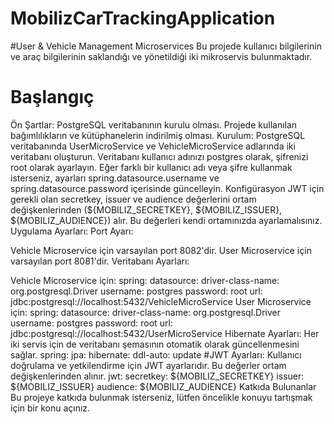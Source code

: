 # MobilizCarTrackingApplication
#User & Vehicle Management Microservices
Bu projede kullanıcı bilgilerinin ve araç bilgilerinin saklandığı ve yönetildiği iki mikroservis bulunmaktadır.

# Başlangıç
Ön Şartlar:
PostgreSQL veritabanının kurulu olması.
Projede kullanılan bağımlılıkların ve kütüphanelerin indirilmiş olması.
Kurulum:
PostgreSQL veritabanında UserMicroService ve VehicleMicroService adlarında iki veritabanı oluşturun.
Veritabanı kullanıcı adınızı postgres olarak, şifrenizi root olarak ayarlayın. Eğer farklı bir kullanıcı adı veya şifre kullanmak isterseniz, ayarları spring.datasource.username ve spring.datasource.password içerisinde güncelleyin.
Konfigürasyon
JWT için gerekli olan secretkey, issuer ve audience değerlerini ortam değişkenlerinden (${MOBILIZ_SECRETKEY}, ${MOBILIZ_ISSUER}, ${MOBILIZ_AUDIENCE}) alır. Bu değerleri kendi ortamınızda ayarlamalısınız.
Uygulama Ayarları:
Port Ayarı:

Vehicle Microservice için varsayılan port 8082'dir.
User Microservice için varsayılan port 8081'dir.
Veritabanı Ayarları:

Vehicle Microservice için:
spring:
  datasource:
    driver-class-name: org.postgresql.Driver
    username: postgres
    password: root
    url: jdbc:postgresql://localhost:5432/VehicleMicroService
User Microservice için:
spring:
  datasource:
    driver-class-name: org.postgresql.Driver
    username: postgres
    password: root
    url: jdbc:postgresql://localhost:5432/UserMicroService
Hibernate Ayarları: Her iki servis için de veritabanı şemasının otomatik olarak güncellenmesini sağlar.
spring:
  jpa:
    hibernate:
      ddl-auto: update
#JWT Ayarları: Kullanıcı doğrulama ve yetkilendirme için JWT ayarlarıdır. Bu değerler ortam değişkenlerinden alınır.
jwt:
  secretkey: ${MOBILIZ_SECRETKEY}
  issuer: ${MOBILIZ_ISSUER}
  audience: ${MOBILIZ_AUDIENCE}
Katkıda Bulunanlar
Bu projeye katkıda bulunmak isterseniz, lütfen öncelikle konuyu tartışmak için bir konu açınız.

